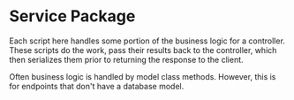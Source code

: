 # Service Package

Each script here handles some portion of the business logic for a controller.
 These scripts do the work, pass their results back to the controller, which 
 then serializes them prior to returning the response to the client.
 
 Often business logic is handled by model class methods. However, this is for
  endpoints that don't have a database model.
 